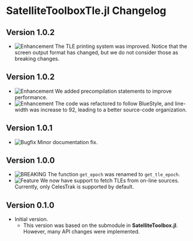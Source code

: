 SatelliteToolboxTle.jl Changelog
================================

Version 1.0.2
-------------

- ![Enhancement][badge-enhancement] The TLE printing system was improved. Notice that the
  screen output format has changed, but we do not consider those as breaking changes.

Version 1.0.2
-------------

- ![Enhancement][badge-enhancement] We added precompilation statements to improve
  performance.
- ![Enhancement][badge-enhancement] The code was refactored to follow BlueStyle, and
  line-width was increase to 92, leading to a better source-code organization.

Version 1.0.1
-------------

- ![Bugfix][badge-bugfix] Minor documentation fix.

Version 1.0.0
-------------

- ![BREAKING][badge-breaking] The function `get_epoch` was renamed to
  `get_tle_epoch`.
- ![Feature][badge-feature] We now have support to fetch TLEs from on-line
  sources. Currently, only CelesTrak is supported by default.

Version 0.1.0
-------------

- Initial version.
  - This version was based on the submodule in **SatelliteToolbox.jl**. However,
    many API changes were implemented.

[badge-breaking]: https://img.shields.io/badge/BREAKING-red.svg
[badge-deprecation]: https://img.shields.io/badge/Deprecation-orange.svg
[badge-feature]: https://img.shields.io/badge/Feature-green.svg
[badge-enhancement]: https://img.shields.io/badge/Enhancement-blue.svg
[badge-bugfix]: https://img.shields.io/badge/Bugfix-purple.svg
[badge-info]: https://img.shields.io/badge/Info-gray.svg
